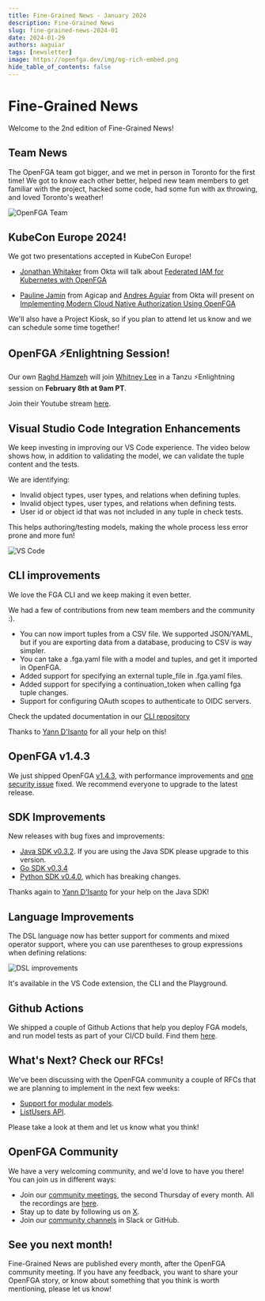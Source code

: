 ```yaml
---
title: Fine-Grained News - January 2024
description: Fine-Grained News
slug: fine-grained-news-2024-01
date: 2024-01-29
authors: aaguiar
tags: [newsletter]
image: https://openfga.dev/img/og-rich-embed.png
hide_table_of_contents: false
---
```

# Fine-Grained News

Welcome to the 2nd edition of Fine-Grained News! 

## Team News

The OpenFGA team got bigger, and we met in person in Toronto for the first time! We got to know each other better, helped new team members to get familiar with the project, hacked some code, had some fun with ax throwing, and loved Toronto's weather!

![OpenFGA Team](../static/img/blog/fgn-2024-01-team.png)

## KubeCon Europe 2024!

We got two presentations accepted in KubeCon Europe! 

- [Jonathan Whitaker](https://www.linkedin.com/in/jonathan-whitaker-5a8b2484/) from Okta will talk about [Federated IAM for Kubernetes with OpenFGA](https://kccnceu2024.sched.com/event/1YeQD)

- [Pauline Jamin](https://www.linkedin.com/in/paulinejamin/) from Agicap and [Andres Aguiar](https://www.linkedin.com/in/aaguiar/) from Okta will present on [Implementing Modern Cloud Native Authorization Using OpenFGA](https://colocatedeventseu2024.sched.com/event/1YFhM/implementing-modern-cloud-native-authorization-using-openfga-andres-aguiar-okta-pauline-jamin-agicap)

We'll also have a Project Kiosk, so if you plan to attend let us know and we can schedule some time together!

## OpenFGA ⚡️Enlightning Session!

Our own [Raghd Hamzeh](https://www.linkedin.com/in/raghdhamzeh/) will join [Whitney Lee](https://twitter.com/wiggitywhitney) in a Tanzu ⚡️Enlightning session on **February 8th at 9am PT**.

Join their Youtube stream [here](https://www.youtube.com/watch?v=yTgtAzhvC28).

## Visual Studio Code Integration Enhancements

We keep investing in improving our VS Code experience. The video below shows how, in addition to validating the model, we can validate the tuple content and the tests. 

We are identifying:

- Invalid object types, user types, and relations when defining tuples.
- Invalid object types, user types, and relations when defining tests.
- User id or object id that was not included in any tuple in check tests.

This helps authoring/testing models, making the whole process less error prone and more fun!

![VS Code](../static/img/blog/fgn-2024-01-vscode.gif)

## CLI improvements

We love the FGA CLI and we keep making it even better. 

We had a few of contributions from new team members and the community :).

- You can now import tuples from a CSV file. We supported JSON/YAML, but if you are exporting data from a database, producing to CSV is way simpler. 
- You can take a .fga.yaml file with a model and tuples, and get it imported in OpenFGA.
- Added support for specifying an external tuple_file in .fga.yaml files.
- Added support for specifying a continuation_token when calling fga tuple changes.
- Support for configuring OAuth scopes to authenticate to OIDC servers.

Check the updated documentation in our [CLI repository](https://github.com/openfga/cli)

Thanks to [Yann D'Isanto](https://github.com/le-yams) for all your help on this!

## OpenFGA v1.4.3

We just shipped OpenFGA [v1.4.3](https://github.com/openfga/openfga/releases/tag/v1.4.3), with performance improvements and [one security issue](https://github.com/openfga/openfga/security/advisories/GHSA-rxpw-85vw-fx87) fixed. We recommend everyone to upgrade to the latest release.

## SDK Improvements 

New releases with bug fixes and improvements:

- [Java SDK v0.3.2](https://github.com/openfga/java-sdk/releases/tag/v0.3.2). If you are using the Java SDK please upgrade to this version.
- [Go SDK v0.3.4](https://github.com/openfga/go-sdk/releases/tag/v0.3.4)
- [Python SDK v0.4.0](https://github.com/openfga/python-sdk/releases/tag/v0.4.0), which has breaking changes.

Thanks again to [Yann D'Isanto](https://github.com/le-yams) for your help on the Java SDK!

## Language Improvements

The DSL language now has better support for comments and mixed operator support, where you can use parentheses to group expressions when defining relations:

![DSL improvements](../static/img/blog/fgn-2023-12-language.png)

It's available in the VS Code extension, the CLI and the Playground.

## Github Actions

We shipped a couple of Github Actions that help you deploy FGA models, and run model tests as part of your CI/CD build. Find them [here](https://github.com/marketplace?query=openfga).

## What's Next? Check our RFCs!

We've been discussing with the OpenFGA community a couple of RFCs that we are planning to implement in the next few weeks:

- [Support for modular models](https://github.com/openfga/rfcs/pull/14).
- [ListUsers API](https://github.com/openfga/rfcs/pull/15).

Please take a look at them and let us know what you think!

## OpenFGA Community 

We have a very welcoming community, and we'd love to have you there! You can join us in different ways:

- Join our [community meetings](https://github.com/openfga/community/blob/main/community-meetings.md), the second Thursday of every month. All the recordings are [here](https://www.youtube.com/@OpenFGA).
- Stay up to date by following us on [X](https://twitter.com/openfga).
- Join our [community channels](https://openfga.dev/community) in Slack or GitHub.

## See you next month!

Fine-Grained News are published every month, after the OpenFGA community meeting. If you have any feedback, you want to share your OpenFGA story, or know about something that you think is worth mentioning, please let us know!
